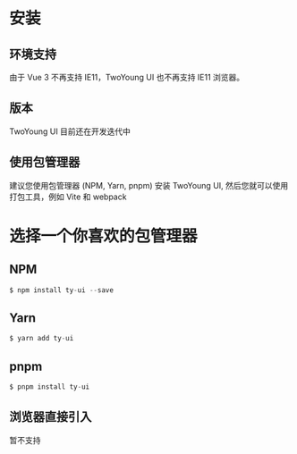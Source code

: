 # 安装

## 环境支持

由于 Vue 3 不再支持 IE11，TwoYoung UI 也不再支持 IE11 浏览器。

## 版本

TwoYoung UI 目前还在开发迭代中

## 使用包管理器

建议您使用包管理器 (NPM, Yarn, pnpm) 安装 TwoYoung UI, 然后您就可以使用打包工具，例如 Vite 和 webpack

# 选择一个你喜欢的包管理器

## NPM
```JavaScript
$ npm install ty-ui --save
```

## Yarn
```JavaScript
$ yarn add ty-ui
```

## pnpm
```JavaScript
$ pnpm install ty-ui
```

## 浏览器直接引入

暂不支持

